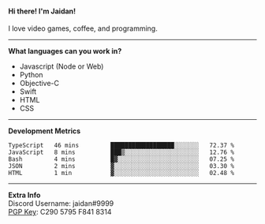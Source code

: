 #### Hi there! I'm Jaidan!
I love video games, coffee, and programming.

---
**What languages can you work in?**<br>
- Javascript (Node or Web)
- Python
- Objective-C
- Swift
- HTML
- CSS

---
**Development Metrics**<br>
<!--START_SECTION:waka-->
```text
TypeScript   46 mins         ██████████████████░░░░░░░   72.37 % 
JavaScript   8 mins          ███▒░░░░░░░░░░░░░░░░░░░░░   12.76 % 
Bash         4 mins          █▓░░░░░░░░░░░░░░░░░░░░░░░   07.25 % 
JSON         2 mins          ▓░░░░░░░░░░░░░░░░░░░░░░░░   03.30 % 
HTML         1 min           ▓░░░░░░░░░░░░░░░░░░░░░░░░   02.48 % 
```
<!--END_SECTION:waka-->

---
**Extra Info**<br>
Discord Username: jaidan#9999  
[PGP Key](https://keybase.io/monotrix/pgp_keys.asc): C290 5795 F841 8314

